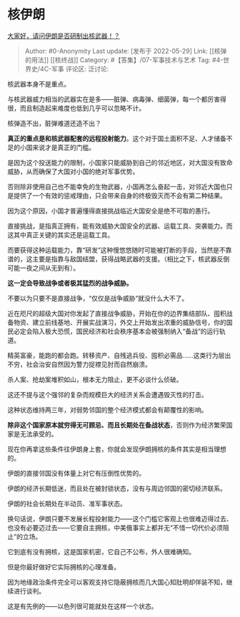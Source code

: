 # 核伊朗
[大家好，请问伊朗是否研制出核武器！？](https://www.zhihu.com/question/323685467/answer/2506532720)

> Author: #0-Anonymity
> Last update: [发布于 2022-05-29]
> Link: [[核弹的用法]] [[核终战]]
> Category: #【答集】/07-军事技术与艺术
> Tag: #4-世界史/4C-军事
> 评论区:
> 泛讨论:

核武器本身不是重点。

与核武器威力相当的武器实在是多——脏弹、病毒弹、细菌弹，每一个都厉害得很，而且制造起来难度也低到几乎可以忽略不计。

核弹造不出，脏弹难道还造不出？

**真正的重点是和核武器配套的远程投射能力**。这个对于国土面积不足、人才储备不足的小国来说才是真正的门槛。

是因为这个投送能力的限制，小国家只能威胁到自己的邻近地区，对大国没有致命威胁，从而确保了大国对小国的绝对军事优势。

否则除非使用自己也不能幸免的生物武器，小国再怎么奋起一击，对邻近大国也只是提供了一个有效的惩戒理由，只会带来自身的终极毁灭而不会有第二种结果。

因为这个原因，小国才普遍懂得直接挑战临近大国安全是绝不可取的愚行。

直接挑战，是指真正拥有，能有效威胁大国安全的武器、运载工具、突袭能力。而这其中真正关键的其实还是运载工具。

而要获得这种运载能力，靠“研发”这种慢悠悠随时可能被打断的手段，当然是不靠谱的，这主要是指靠与敌国结盟，获得战略武器的支援。（相比之下，核武器反倒可能一夜之间从无到有）。

**这一定会导致战争或者极其猛烈的战争威胁。**

不要以为只要不是直接战争，“仅仅是战争威胁”就没什么大不了。

近在咫尺的超级大国对你发起了直接战争威胁，开始在你的边界集结部队、囤积战备物资、建立前线基地、开展实战演习，外交上开始发出浓重的威胁信号，你的国民必定会陷入极大恐慌，国民经济和社会秩序基本会被强制纳入“备战”的运行轨道。

精英富豪，能跑的都会跑。转移资产、自残逃兵役、囤积必需品……这类行为层出不穷，社会治安自然因为警力捉襟见肘而自然崩溃。

杀人案、抢劫案堆积如山，根本无力阻止，更不必谈什么侦破。

这还不提与这个强邻的复杂而规模巨大的经济关系会遭遇毁灭性的打击。

这种状态维持两三年，对弱势邻国的整个经济模式都会有颠覆性的影响。

**除非这个国家原本就穷得无可顾忌、而且长期处在备战状态**，否则作为经济繁荣国家是无法承受的。

现在你再拿这些条件往伊朗身上套，你就会发现伊朗拥核的条件其实是相当理想的。

伊朗的直接邻国没有体量上对它有压倒性优势的。

伊朗的经济长期低迷，而且处在被封锁状态，没有与周边邻国的密切经济联系。

伊朗的社会长期处在半动员、准军事状态。

换句话说，伊朗只要不发展长程投射能力——这个门槛它客观上也很难迈得过去、也没有必要迈过去——它要自主拥核，中美俄事实上都并无“不惜一切代价必须阻止”的立场。

它到底有没有拥核，这是国家机密，它自己不公布，外人很难确知。

但是你最好做好它实际拥核的心理准备。

因为地缘政治条件完全可以客观支持它隐蔽拥核而几大国心知肚明却佯装不知，继续进行谈判。

这是有先例的——以色列很可能就处在这样一个状态。
